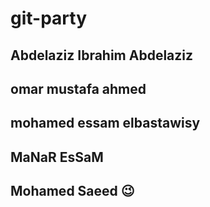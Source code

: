 # git-party

## Abdelaziz Ibrahim Abdelaziz

## omar mustafa ahmed

## mohamed essam elbastawisy

## MaNaR EsSaM

## Mohamed Saeed 😉
